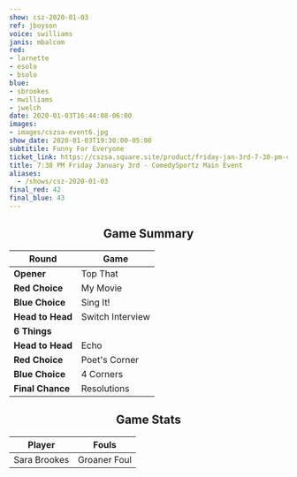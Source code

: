 ```yaml
---
show: csz-2020-01-03
ref: jboyson
voice: swilliams
janis: mbalcom
red:
- larnette
- esolo
- bsolo
blue:
- sbrookes
- mwilliams
- jwelch
date: 2020-01-03T16:44:08-06:00
images:
- images/cszsa-event6.jpg
show_date: 2020-01-03T19:30:00-05:00
subtitile: Funny For Everyone
ticket_link: https://cszsa.square.site/product/friday-jan-3rd-7-30-pm-comedysportz-main-event/152?cs=true
title: 7:30 PM Friday January 3rd - ComedySportz Main Event
aliases:
  - /shows/csz-2020-01-03
final_red: 42
final_blue: 43
---
```


<center>

## Game Summary

| **Round** | **Game** |
|--------------|------|
| **Opener**       |Top That|
| **Red Choice**   |My Movie|
| **Blue Choice**  |Sing It!|
| **Head to Head** |Switch Interview|
| **6 Things**     | |
| **Head to Head** |Echo|
| **Red Choice**   |Poet's Corner|
| **Blue Choice**  |4 Corners|
| **Final Chance** |Resolutions|

## Game Stats

| **Player** | **Fouls** |
|--------|-------|
|Sara Brookes|Groaner Foul|

</center>

